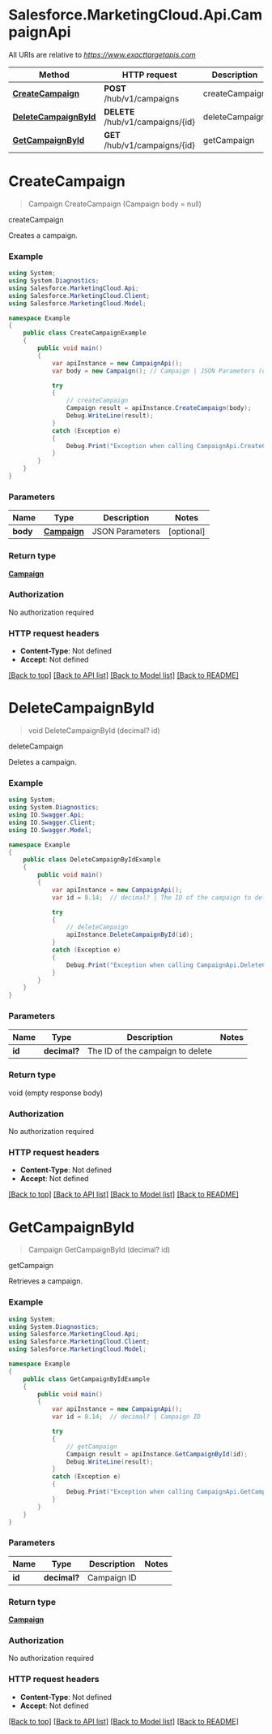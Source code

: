 # Salesforce.MarketingCloud.Api.CampaignApi

All URIs are relative to *https://www.exacttargetapis.com*

Method | HTTP request | Description
------------- | ------------- | -------------
[**CreateCampaign**](CampaignApi.md#createcampaign) | **POST** /hub/v1/campaigns | createCampaign
[**DeleteCampaignById**](CampaignApi.md#deletecampaignbyid) | **DELETE** /hub/v1/campaigns/{id} | deleteCampaign
[**GetCampaignById**](CampaignApi.md#getcampaignbyid) | **GET** /hub/v1/campaigns/{id} | getCampaign


<a name="createcampaign"></a>
# **CreateCampaign**
> Campaign CreateCampaign (Campaign body = null)

createCampaign

Creates a campaign.

### Example
```csharp
using System;
using System.Diagnostics;
using Salesforce.MarketingCloud.Api;
using Salesforce.MarketingCloud.Client;
using Salesforce.MarketingCloud.Model;

namespace Example
{
    public class CreateCampaignExample
    {
        public void main()
        {
            var apiInstance = new CampaignApi();
            var body = new Campaign(); // Campaign | JSON Parameters (optional) 

            try
            {
                // createCampaign
                Campaign result = apiInstance.CreateCampaign(body);
                Debug.WriteLine(result);
            }
            catch (Exception e)
            {
                Debug.Print("Exception when calling CampaignApi.CreateCampaign: " + e.Message );
            }
        }
    }
}
```

### Parameters

Name | Type | Description  | Notes
------------- | ------------- | ------------- | -------------
 **body** | [**Campaign**](Campaign.md)| JSON Parameters | [optional] 

### Return type

[**Campaign**](Campaign.md)

### Authorization

No authorization required

### HTTP request headers

 - **Content-Type**: Not defined
 - **Accept**: Not defined

[[Back to top]](#) [[Back to API list]](../README.md#documentation-for-api-endpoints) [[Back to Model list]](../README.md#documentation-for-models) [[Back to README]](../README.md)

<a name="deletecampaignbyid"></a>
# **DeleteCampaignById**
> void DeleteCampaignById (decimal? id)

deleteCampaign

Deletes a campaign.

### Example
```csharp
using System;
using System.Diagnostics;
using IO.Swagger.Api;
using IO.Swagger.Client;
using IO.Swagger.Model;

namespace Example
{
    public class DeleteCampaignByIdExample
    {
        public void main()
        {
            var apiInstance = new CampaignApi();
            var id = 8.14;  // decimal? | The ID of the campaign to delete

            try
            {
                // deleteCampaign
                apiInstance.DeleteCampaignById(id);
            }
            catch (Exception e)
            {
                Debug.Print("Exception when calling CampaignApi.DeleteCampaignById: " + e.Message );
            }
        }
    }
}
```

### Parameters

Name | Type | Description  | Notes
------------- | ------------- | ------------- | -------------
 **id** | **decimal?**| The ID of the campaign to delete | 

### Return type

void (empty response body)

### Authorization

No authorization required

### HTTP request headers

 - **Content-Type**: Not defined
 - **Accept**: Not defined

[[Back to top]](#) [[Back to API list]](../README.md#documentation-for-api-endpoints) [[Back to Model list]](../README.md#documentation-for-models) [[Back to README]](../README.md)

<a name="getcampaignbyid"></a>
# **GetCampaignById**
> Campaign GetCampaignById (decimal? id)

getCampaign

Retrieves a campaign.

### Example
```csharp
using System;
using System.Diagnostics;
using Salesforce.MarketingCloud.Api;
using Salesforce.MarketingCloud.Client;
using Salesforce.MarketingCloud.Model;

namespace Example
{
    public class GetCampaignByIdExample
    {
        public void main()
        {
            var apiInstance = new CampaignApi();
            var id = 8.14;  // decimal? | Campaign ID

            try
            {
                // getCampaign
                Campaign result = apiInstance.GetCampaignById(id);
                Debug.WriteLine(result);
            }
            catch (Exception e)
            {
                Debug.Print("Exception when calling CampaignApi.GetCampaignById: " + e.Message );
            }
        }
    }
}
```

### Parameters

Name | Type | Description  | Notes
------------- | ------------- | ------------- | -------------
 **id** | **decimal?**| Campaign ID | 

### Return type

[**Campaign**](Campaign.md)

### Authorization

No authorization required

### HTTP request headers

 - **Content-Type**: Not defined
 - **Accept**: Not defined

[[Back to top]](#) [[Back to API list]](../README.md#documentation-for-api-endpoints) [[Back to Model list]](../README.md#documentation-for-models) [[Back to README]](../README.md)


